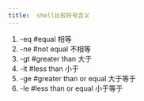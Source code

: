 ```yaml
---
title:  shell比较符号含义
---
```

1. -eq #equal 相等
2. -ne #not equal 不相等
3. -gt #greater than 大于
4. -lt #less than 小于
5. -ge #greater than or equal 大于等于
6. -le #less than or equal 小于等于
